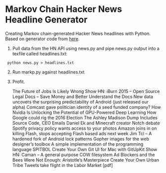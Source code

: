 # Markov Chain Hacker News Headline Generator


Creating Markov chain-generated Hacker News headlines with Python.  Based on generator code from [here](https://gist.github.com/grantslatton/7694811). 

1) Pull data from the HN API using news.py and pipe news.py output into a texfile called headlines.txt:

``` python news.py > headlines.txt```

2) Run markp.py against headlines.txt

3) Profit.

	The Future of Jobs Is Likely Wrong
	Show HN: iBurn 2015 – Open Source Legal Docs – Save Money and Better Understand the Docs
	New data uncovers the surprising predictability of Android (just released our alpha)
	Comcast gave politician identity of a seed funded company?
	How Nvidia Is Unlocking the Potential of GPU-Powered Deep Learning
	How Google could rig the 2016 Election
	The Ashley Madison Dump Includes Source Code, CEO Emails
	Daniel Ek and Minecraft creator Notch debate Spotify privacy policy wants access to your photos
	Amazon joins in on killing Flash, stops accepting Flash based ads next week
	Jim Tcl – A hardened fork of Android lock patterns
	Gopher images for the web designer’s toolbox
	A simple implementation of the programming language SPITBOL
	Create Your Own Git UI for Mac with GitUpKit
	Show HN: Caman – A general purpose COW filesystem
	Ad Blockers and the Bees Were Not Enough: Aristotle’s Masterpiece
	Create Your Own Urban Tribe
	Tweets take flight in the Labor Market [pdf]






